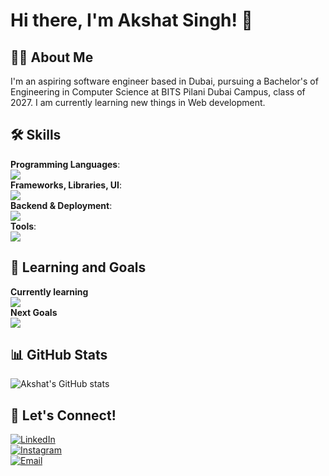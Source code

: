 # Hi there, I'm Akshat Singh! 👋

## 👨‍💻 About Me
I'm an aspiring software engineer based in Dubai, pursuing a Bachelor's of Engineering in Computer Science at BITS Pilani Dubai Campus, class of 2027. I am currently learning new things in Web development.

## 🛠️ Skills
**Programming Languages**:  
[![](https://skillicons.dev/icons?i=c,js,html,java)](https://skillicons.dev)  
**Frameworks, Libraries, UI**:  
[![](https://skillicons.dev/icons?i=tailwind,react,next,vite,materialui)](https://skillicons.dev)  
**Backend & Deployment**:  
[![](https://skillicons.dev/icons?i=firebase,vercel)](https://skillicons.dev)  
**Tools**:  
[![](https://skillicons.dev/icons?i=vscode,git)](https://skillicons.dev)  

## 🌱 Learning and Goals
**Currently learning**  
[![](https://skillicons.dev/icons?i=react)](https://skillicons.dev)  
**Next Goals**  
[![](https://skillicons.dev/icons?i=mongodb)](https://skillicons.dev)  

## 📊 GitHub Stats
![Akshat's GitHub stats](https://github-readme-stats.vercel.app/api?username=akshatcodesyou&show_icons=true&theme=radical)

## 🔗 Let's Connect!
[![LinkedIn](https://img.shields.io/badge/LinkedIn-0077B5?style=for-the-badge&logo=linkedin&logoColor=white)](https://www.linkedin.com/in/akshat-singh-5a2887200/)   
[![Instagram](https://img.shields.io/badge/Instagram-E4405F?style=for-the-badge&logo=instagram&logoColor=white)](https://instagram.com/https://www.instagram.com/akshatlovesyou/)  
[![Email](https://img.shields.io/badge/Email-D14836?style=for-the-badge&logo=gmail&logoColor=white)](mailto:singhakshat511@gmail.com)

